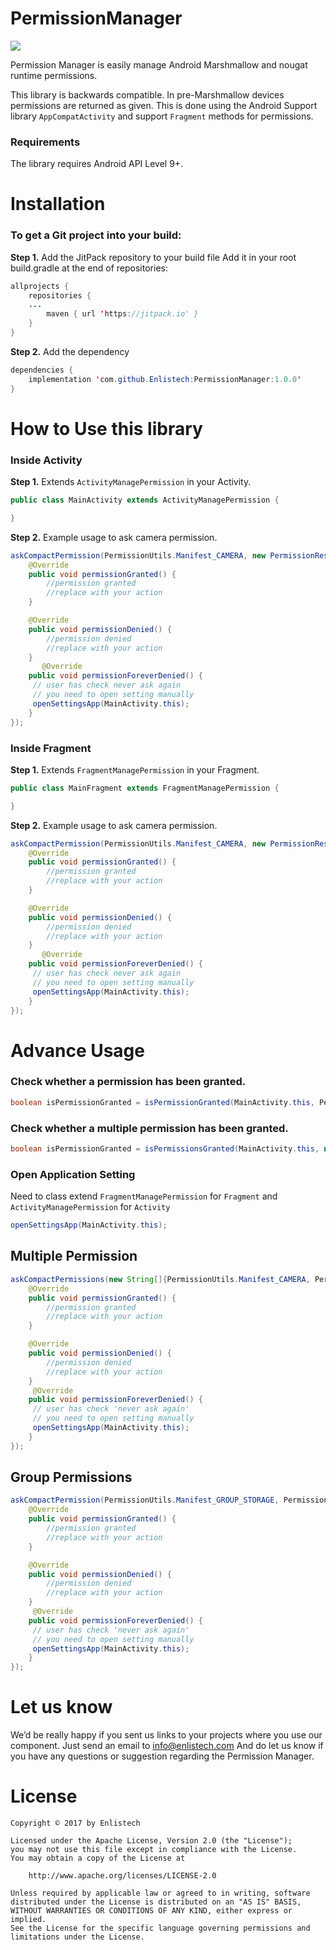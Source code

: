 # PermissionManager

[![](https://jitpack.io/v/TheBrownArrow/PermissionManager.svg)](https://jitpack.io/#TheBrownArrow/PermissionManager)

Permission Manager is easily manage Android Marshmallow and nougat runtime permissions.

This library is backwards compatible. In pre-Marshmallow devices permissions are returned as given. This is done using the Android Support library `AppCompatActivity` and support `Fragment` methods for permissions.

### Requirements

The library requires Android API Level 9+.


# Installation

### To get a Git project into your build:

**Step 1.** Add the JitPack repository to your build file
Add it in your root build.gradle at the end of repositories:
```java
allprojects {
    repositories {
    ...
        maven { url 'https://jitpack.io' }
    }
}
```
**Step 2.** Add the dependency
```java
dependencies {
    implementation 'com.github.Enlistech:PermissionManager:1.0.0'
}
```

# How to Use this library

### Inside Activity

**Step 1.** Extends `ActivityManagePermission` in your Activity.
```java
public class MainActivity extends ActivityManagePermission {

}
```
**Step 2.** Example usage to ask camera permission.
```java
askCompactPermission(PermissionUtils.Manifest_CAMERA, new PermissionResult() {
    @Override
    public void permissionGranted() {
        //permission granted
        //replace with your action
    }

    @Override
    public void permissionDenied() {
        //permission denied
        //replace with your action
    }
       @Override
    public void permissionForeverDenied() {
     // user has check never ask again
     // you need to open setting manually
     openSettingsApp(MainActivity.this);
    }
});
```

### Inside Fragment

**Step 1.** Extends `FragmentManagePermission` in your Fragment.
```java
public class MainFragment extends FragmentManagePermission {

}
```
**Step 2.** Example usage to ask camera permission.
```java
askCompactPermission(PermissionUtils.Manifest_CAMERA, new PermissionResult() {
    @Override
    public void permissionGranted() {
        //permission granted
        //replace with your action
    }

    @Override
    public void permissionDenied() {
        //permission denied
        //replace with your action
    }
       @Override
    public void permissionForeverDenied() {
     // user has check never ask again
     // you need to open setting manually
     openSettingsApp(MainActivity.this);
    }
});
```


# Advance Usage

### Check whether a permission has been granted.
```java
boolean isPermissionGranted = isPermissionGranted(MainActivity.this, PermissionUtils.Manifest_WRITE_EXTERNAL_STORAGE);
```
### Check whether a multiple permission has been granted.
```java
boolean isPermissionGranted = isPermissionsGranted(MainActivity.this, new String[] {PermissionUtils.Manifest_WRITE_EXTERNAL_STORAGE, PermissionUtils.Manifest_CAMERA});
```

### Open Application Setting
Need to class extend `FragmentManagePermission` for `Fragment` and `ActivityManagePermission` for `Activity`
```java
openSettingsApp(MainActivity.this);
```

## Multiple Permission
```java
askCompactPermissions(new String[]{PermissionUtils.Manifest_CAMERA, PermissionUtils.Manifest_WRITE_EXTERNAL_STORAGE}, new PermissionResult() {
    @Override
    public void permissionGranted() {
        //permission granted
        //replace with your action
    }

    @Override
    public void permissionDenied() {
        //permission denied
        //replace with your action
    }
     @Override
    public void permissionForeverDenied() {
     // user has check 'never ask again'
     // you need to open setting manually
     openSettingsApp(MainActivity.this);
    }
});
```

## Group Permissions
```java
askCompactPermission(PermissionUtils.Manifest_GROUP_STORAGE, PermissionUtils.Manifest_WRITE_EXTERNAL_STORAGE}, new PermissionResult() {
    @Override
    public void permissionGranted() {
        //permission granted
        //replace with your action
    }

    @Override
    public void permissionDenied() {
        //permission denied
        //replace with your action
    }
     @Override
    public void permissionForeverDenied() {
     // user has check 'never ask again'
     // you need to open setting manually
     openSettingsApp(MainActivity.this);
    }
});
```


# Let us know
We’d be really happy if you sent us links to your projects where you use our component. Just send an email to <a href="mailto:info@enlistech.com">info@enlistech.com</a> And do let us know if you have any questions or suggestion regarding the Permission Manager.


# License

```
Copyright © 2017 by Enlistech

Licensed under the Apache License, Version 2.0 (the "License");
you may not use this file except in compliance with the License.
You may obtain a copy of the License at

    http://www.apache.org/licenses/LICENSE-2.0

Unless required by applicable law or agreed to in writing, software
distributed under the License is distributed on an "AS IS" BASIS,
WITHOUT WARRANTIES OR CONDITIONS OF ANY KIND, either express or implied.
See the License for the specific language governing permissions and
limitations under the License.
```
